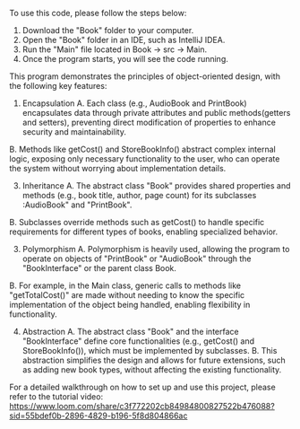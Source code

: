 To use this code, please follow the steps below:
1. Download the "Book" folder to your computer.
2. Open the "Book" folder in an IDE, such as IntelliJ IDEA.
3. Run the "Main" file located in Book -> src -> Main.
4. Once the program starts, you will see the code running.

This program demonstrates the principles of object-oriented design, with the following key features:

1. Encapsulation
A. Each class (e.g., AudioBook and PrintBook) encapsulates data through private attributes and public methods(getters and setters), preventing direct modification of properties to enhance security and maintainability.

B. Methods like getCost() and StoreBookInfo() abstract complex internal logic, exposing only necessary functionality to the user, who can operate the system without worrying about implementation details.

3. Inheritance
A. The abstract class "Book" provides shared properties and methods (e.g., book title, author, page count) for its subclasses :AudioBook" and "PrintBook".

B. Subclasses override methods such as getCost() to handle specific requirements for different types of books, enabling specialized behavior.

3. Polymorphism
A. Polymorphism is heavily used, allowing the program to operate on objects of "PrintBook" or "AudioBook" through the "BookInterface" or the parent class Book.

B. For example, in the Main class, generic calls to methods like "getTotalCost()" are made without needing to know the specific implementation of the object being handled, enabling flexibility in functionality.

4. Abstraction
A. The abstract class "Book" and the interface "BookInterface" define core functionalities (e.g., getCost() and StoreBookInfo()), which must be implemented by subclasses.
B. This abstraction simplifies the design and allows for future extensions, such as adding new book types, without affecting the existing functionality.

For a detailed walkthrough on how to set up and use this project, please refer to the tutorial video:
https://www.loom.com/share/c3f772202cb84984800827522b476088?sid=55bdef0b-2896-4829-b196-5f8d804866ac
